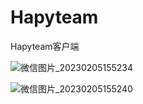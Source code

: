 # Hapyteam
Hapyteam客户端

![微信图片_20230205155234](https://user-images.githubusercontent.com/98374648/216807848-2f04e0af-c8a1-44cb-b427-ff6241a35c1b.jpg)

![微信图片_20230205155240](https://user-images.githubusercontent.com/98374648/216807850-bd627611-bbf9-433d-9165-17dae4619769.jpg)
